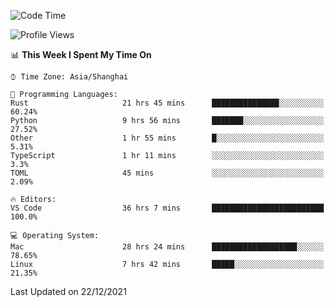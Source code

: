 <!--START_SECTION:waka-->
![Code Time](http://img.shields.io/badge/Code%20Time-845%20hrs%2059%20mins-blue)

![Profile Views](http://img.shields.io/badge/Profile%20Views-2-blue)

📊 **This Week I Spent My Time On** 

```text
⌚︎ Time Zone: Asia/Shanghai

💬 Programming Languages: 
Rust                     21 hrs 45 mins      ███████████████░░░░░░░░░░   60.24% 
Python                   9 hrs 56 mins       ███████░░░░░░░░░░░░░░░░░░   27.52% 
Other                    1 hr 55 mins        █░░░░░░░░░░░░░░░░░░░░░░░░   5.31% 
TypeScript               1 hr 11 mins        ░░░░░░░░░░░░░░░░░░░░░░░░░   3.3% 
TOML                     45 mins             ░░░░░░░░░░░░░░░░░░░░░░░░░   2.09%

🔥 Editors: 
VS Code                  36 hrs 7 mins       █████████████████████████   100.0%

💻 Operating System: 
Mac                      28 hrs 24 mins      ███████████████████░░░░░░   78.65% 
Linux                    7 hrs 42 mins       █████░░░░░░░░░░░░░░░░░░░░   21.35%

```


 Last Updated on 22/12/2021
<!--END_SECTION:waka-->
